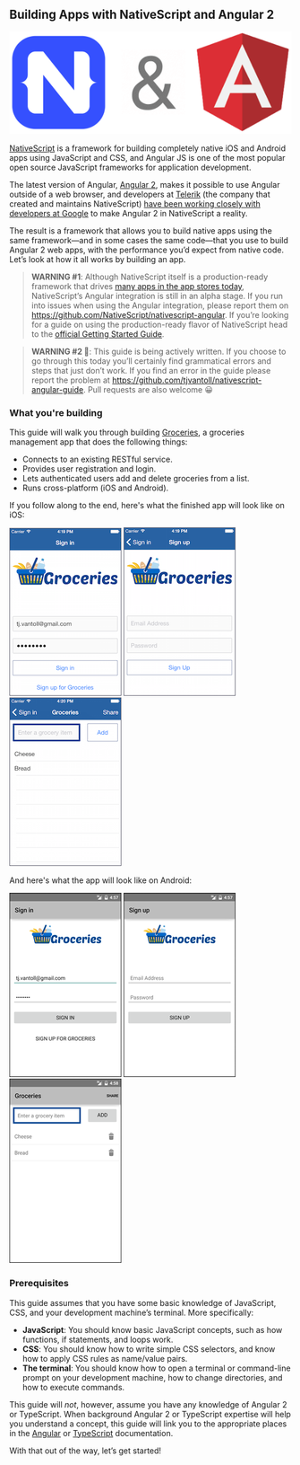## Building Apps with NativeScript and Angular 2

<img src="images/banner.png" class="banner-image" alt="NativeScript and Angular 2 logos">

[NativeScript](https://www.nativescript.org/) is a framework for building completely native iOS and Android apps using JavaScript and CSS, and Angular JS is one of the most popular open source JavaScript frameworks for application development.

The latest version of Angular, [Angular 2](https://angular.io/), makes it possible to use Angular outside of a web browser, and developers at [Telerik](http://www.telerik.com/) (the company that created and maintains NativeScript) [have been working closely with developers at Google](https://docs.google.com/document/d/1J6fZcVbVa6uONVCJIox2A3Jn5TWgspLufmryfA1OXGk/edit#heading=h.trgonlvb0z3j) to make Angular 2 in NativeScript a reality.

The result is a framework that allows you to build native apps using the same framework—and in some cases the same code—that you use to build Angular 2 web apps, with the performance you’d expect from native code. Let’s look at how it all works by building an app.

> **WARNING #1**: Although NativeScript itself is a production-ready framework that drives [many apps in the app stores today](https://www.nativescript.org/showcases), NativeScript’s Angular integration is still in an alpha stage. If you run into issues when using the Angular integration, please report them on https://github.com/NativeScript/nativescript-angular. If you’re looking for a guide on using the production-ready flavor of NativeScript head to the [official Getting Started Guide](http://docs.nativescript.org/start/getting-started).

> **WARNING #2 🚧**: This guide is being actively written. If you choose to go through this today you’ll certainly find grammatical errors and steps that just don’t work. If you find an error in the guide please report the problem at <https://github.com/tjvantoll/nativescript-angular-guide>. Pull requests are also welcome 😀

### What you're building

This guide will walk you through building [Groceries](https://github.com/NativeScript/sample-Groceries), a groceries management app that does the following things:

- Connects to an existing RESTful service.
- Provides user registration and login.
- Lets authenticated users add and delete groceries from a list.
- Runs cross-platform (iOS and Android).

If you follow along to the end, here's what the finished app will look like on iOS:

![login](images/chapter0/ios/1.png)
![register](images/chapter0/ios/2.png)
![list](images/chapter0/ios/3.png)

And here's what the app will look like on Android:

![](images/chapter0/android/1.png)
![](images/chapter0/android/2.png)
![](images/chapter0/android/3.png)

### Prerequisites

This guide assumes that you have some basic knowledge of JavaScript, CSS, and your development machine’s terminal. More specifically:

* **JavaScript**: You should know basic JavaScript concepts, such as how functions, if statements, and loops work.
* **CSS**: You should know how to write simple CSS selectors, and know how to apply CSS rules as name/value pairs.
* **The terminal**: You should know how to open a terminal or command-line prompt on your development machine, how to change directories, and how to execute commands.

This guide will _not_, however, assume you have any knowledge of Angular 2 or TypeScript. When background Angular 2 or TypeScript expertise will help you understand a concept, this guide will link you to the appropriate places in the [Angular](https://angular.io/docs/ts/latest/) or [TypeScript](http://www.typescriptlang.org/Handbook) documentation.

With that out of the way, let’s get started!
